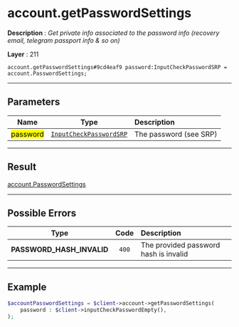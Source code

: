 # account.getPasswordSettings

**Description** : *Get private info associated to the password info (recovery email, telegram passport info & so on)*

**Layer** : 211

```tl
account.getPasswordSettings#9cd4eaf9 password:InputCheckPasswordSRP = account.PasswordSettings;
```

---

## Parameters

| Name | Type | Description |
| :---: | :---: | :--- |
| <mark>password</mark> | [`InputCheckPasswordSRP`](type/InputCheckPasswordSRP) | The password (see SRP) |

---

## Result

[account.PasswordSettings](type/account.PasswordSettings)

---

## Possible Errors

| Type | Code | Description |
| :---: | :---: | :--- |
| **PASSWORD_HASH_INVALID** | `400` | The provided password hash is invalid |

---

## Example

```php
$accountPasswordSettings = $client->account->getPasswordSettings(
	password : $client->inputCheckPasswordEmpty(),
);
```